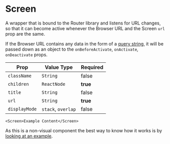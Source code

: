 # Screen

A wrapper that is bound to the Router library and listens for URL changes, so that it can become active whenever the Browser URL and the Screen `url` prop are the same.

If the Browser URL contains any data in the form of a [query string](https://wikipedia.org/wiki/Query_string), it will be passed down as an object to the `onBeforeActivate`, `onActivate`, `onDeactivate` props.

| Prop          | Value Type         | Required |
| ------------- | ------------------ | -------- |
| `className`   | `String`           | false    |
| `children`    | `ReactNode`        | **true** |
| `title`       | `String`           | false    |
| `url`         | `String`           | **true** |
| `displayMode` | `stack`, `overlap` | false    |

```
<Screen>Example Content</Screen>
```

As this is a non-visual component the best way to know how it works is by [looking at an example](https://github.com/lana/lana-mapp-template/blob/master/src/App.jsx).
